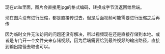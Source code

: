 现在utils里面，图片会直接用jpg的格式编码，转换成字节流返回给后端。

现在图片没有进行压缩，都是直接传过去，但是后面视频可能需要进行压缩之后再传

因为临时文件无法访问的问题还没有解决，所以视频现在还是直接存储到本地。或者是专门开一个文件夹来存储视频，因为后端需要给到最终视频的输出路径，直接到输出路径去取也可以。
